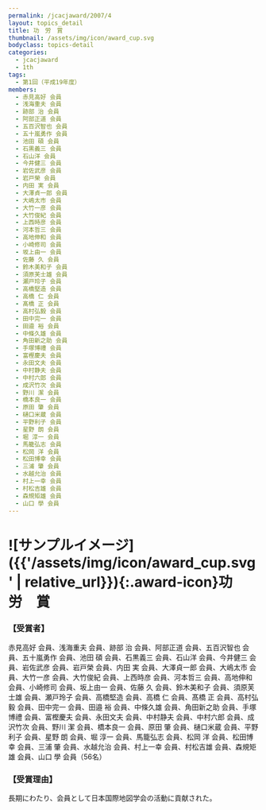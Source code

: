```yaml
---
permalink: /jcacjaward/2007/4
layout: topics_detail
title: 功　労　賞
thumbnail: /assets/img/icon/award_cup.svg
bodyclass: topics-detail
categories:
  - jcacjaward
  - 1th
tags:
  - 第1回（平成19年度）
members:
  - 赤見高好 会員
  - 浅海重夫 会員
  - 跡部 治 会員
  - 阿部正道 会員
  - 五百沢智也 会員
  - 五十嵐勇作 会員
  - 池田 碩 会員
  - 石黒義三 会員
  - 石山洋 会員
  - 今井健三 会員
  - 岩佐武彦 会員
  - 岩戸榮 会員
  - 内田 実 会員
  - 大澤貞一郎 会員
  - 大嶋太市 会員
  - 大竹一彦 会員
  - 大竹俊紀 会員
  - 上西時彦 会員
  - 河本哲三 会員
  - 高地伸和 会員
  - 小崎修司 会員
  - 坂上由一 会員
  - 佐藤 久 会員
  - 鈴木美和子 会員
  - 須原芙士雄 会員
  - 瀬戸玲子 会員
  - 高橋堅造 会員
  - 高橋 仁 会員
  - 髙橋 正 会員
  - 高村弘毅 会員
  - 田中完一 会員
  - 田邉 裕 会員
  - 中條久雄 会員
  - 角田新之助 会員
  - 手塚博禮 会員
  - 富樫慶夫 会員
  - 永田文夫 会員
  - 中村静夫 会員
  - 中村六郎 会員
  - 成沢竹次 会員
  - 野川 潔 会員
  - 橋本良一 会員
  - 原田 肇 会員
  - 樋口米蔵 会員
  - 平野利子 会員
  - 星野 朗 会員
  - 堀 淳一 会員
  - 馬籠弘志 会員
  - 松岡 洋 会員
  - 松田博幸 会員
  - 三浦 肇 会員
  - 水越允治 会員
  - 村上一幸 会員
  - 村松吉雄 会員
  - 森規矩雄 会員
  - 山口 學 会員
---
```


# ![サンプルイメージ]({{'/assets/img/icon/award_cup.svg' | relative_url}}){:.award-icon}功　労　賞

### 【受賞者】

赤見高好 会員、浅海重夫 会員、跡部 治 会員、阿部正道 会員、五百沢智也 会員、五十嵐勇作 会員、池田 碩 会員、石黒義三 会員、石山洋 会員、今井健三 会員、岩佐武彦 会員、岩戸榮 会員、内田 実 会員、大澤貞一郎 会員、大嶋太市 会員、大竹一彦 会員、大竹俊紀 会員、上西時彦 会員、河本哲三 会員、高地伸和 会員、小崎修司 会員、坂上由一 会員、佐藤 久 会員、鈴木美和子 会員、須原芙士雄 会員、瀬戸玲子 会員、高橋堅造 会員、高橋 仁 会員、髙橋 正 会員、高村弘毅 会員、田中完一 会員、田邉 裕 会員、中條久雄 会員、角田新之助 会員、手塚博禮 会員、富樫慶夫 会員、永田文夫 会員、中村静夫 会員、中村六郎 会員、成沢竹次 会員、野川 潔 会員、橋本良一 会員、原田 肇 会員、樋口米蔵 会員、平野利子 会員、星野 朗 会員、堀 淳一 会員、馬籠弘志 会員、松岡 洋 会員、松田博幸 会員、三浦 肇 会員、水越允治 会員、村上一幸 会員、村松吉雄 会員、森規矩雄 会員、山口 學 会員（56名）

### 【受賞理由】

長期にわたり、会員として日本国際地図学会の活動に貢献された。
